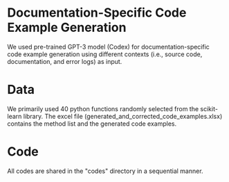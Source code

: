 # Documentation-Specific Code Example Generation
We used pre-trained GPT-3 model (Codex) for documentation-specific code example generation using different contexts (i.e., source code, documentation, and error logs) as input. 

# Data
We primarily used 40 python functions randomly selected from the scikit-learn library. The excel file (generated_and_corrected_code_examples.xlsx) contains the method list and the generated code examples.

# Code
All codes are shared in the "codes" directory in a sequential manner.
